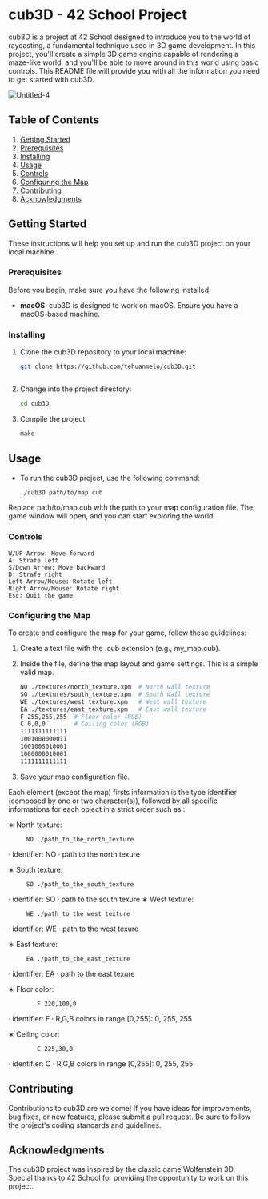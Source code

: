 # cub3D - 42 School Project

cub3D is a project at 42 School designed to introduce you to the world of raycasting, a fundamental technique used in 3D game development. In this project, you'll create a simple 3D game engine capable of rendering a maze-like world, and you'll be able to move around in this world using basic controls. This README file will provide you with all the information you need to get started with cub3D.

![Untitled-4](https://github.com/tehuanmelo/cub3d/assets/59938530/b647310d-752a-42ec-9cae-8fd674030e39)


## Table of Contents

1. [Getting Started](#getting-started)
2. [Prerequisites](#prerequisites)
3. [Installing](#installing)
4. [Usage](#usage)
5. [Controls](#controls)
6. [Configuring the Map](#configuring-the-map)
8. [Contributing](#contributing)
8. [Acknowledgments](#acknowledgments)

## Getting Started

These instructions will help you set up and run the cub3D project on your local machine.

### Prerequisites

Before you begin, make sure you have the following installed:

- **macOS**: cub3D is designed to work on macOS. Ensure you have a macOS-based machine.

### Installing

1. Clone the cub3D repository to your local machine:

   ```bash
   git clone https://github.com/tehuanmelo/cub3D.git



2. Change into the project directory:
    ```bash
    cd cub3D
3. Compile the project:
    ```Makefile
    make

## Usage

- To run the cub3D project, use the following command:

    ```bash
    ./cub3D path/to/map.cub

Replace path/to/map.cub with the path to your map configuration file. The game window will open, and you can start exploring the world.

### Controls

    W/UP Arrow: Move forward
    A: Strafe left
    S/Down Arrow: Move backward
    D: Strafe right
    Left Arrow/Mouse: Rotate left
    Right Arrow/Mouse: Rotate right
    Esc: Quit the game

### Configuring the Map

To create and configure the map for your game, follow these guidelines:

1. Create a text file with the .cub extension (e.g., my_map.cub).

2. Inside the file, define the map layout and game settings. This is a simple valid map.

    ```bash
    NO ./textures/north_texture.xpm  # North wall texture
    SO ./textures/south_texture.xpm  # South wall texture
    WE ./textures/west_texture.xpm   # West wall texture
    EA ./textures/east_texture.xpm   # East wall texture
    F 255,255,255  # Floor color (RGB)
    C 0,0,0        # Ceiling color (RGB)
    1111111111111
    1001000000011
    100100S010001
    1000000010001
    1111111111111

3. Save your map configuration file.

Each element (except the map) firsts information is the type identifier (composed by one or two character(s)), followed by all specific informations for each object in a strict order such as :

∗ North texture:

         NO ./path_to_the_north_texture

· identifier: NO
· path to the north texure 

∗ South texture:

         SO ./path_to_the_south_texture

· identifier: SO
· path to the south texure ∗ West texture:

         WE ./path_to_the_west_texture

· identifier: WE
· path to the west texure 

∗ East texture:

         EA ./path_to_the_east_texture

· identifier: EA
· path to the east texure 

∗ Floor color:

            F 220,100,0

· identifier: F
· R,G,B colors in range [0,255]: 0, 255, 255

 ∗ Ceiling color:

            C 225,30,0

· identifier: C
· R,G,B colors in range [0,255]: 0, 255, 255



## Contributing

Contributions to cub3D are welcome! If you have ideas for improvements, bug fixes, or new features, please submit a pull request. Be sure to follow the project's coding standards and guidelines.



## Acknowledgments

The cub3D project was inspired by the classic game Wolfenstein 3D.
Special thanks to 42 School for providing the opportunity to work on this project.
